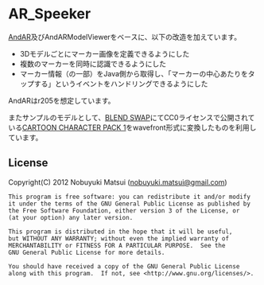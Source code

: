 AR_Speeker
==========

[AndAR](http://code.google.com/p/andar/)及びAndARModelViewerをベースに、以下の改造を加えています。

* 3Dモデルごとにマーカー画像を定義できるようにした
* 複数のマーカーを同時に認識できるようにした
* マーカー情報（の一部）をJava側から取得し、「マーカーの中心あたりをタップする」というイベントをハンドリングできるようにした

AndARはr205を想定しています。

またサンプルのモデルとして、[BLEND SWAP](http://www.blendswap.com/)にてCC0ライセンスで公開されている[CARTOON CHARACTER PACK 1](http://www.blendswap.com/blends/characters/cartoon-character-pack-1/)をwavefront形式に変換したものを利用しています。

License
-------
Copyright(C) 2012 Nobuyuki Matsui (nobuyuki.matsui@gmail.com)

    This program is free software: you can redistribute it and/or modify
    it under the terms of the GNU General Public License as published by
    the Free Software Foundation, either version 3 of the License, or
    (at your option) any later version.

    This program is distributed in the hope that it will be useful,
    but WITHOUT ANY WARRANTY; without even the implied warranty of
    MERCHANTABILITY or FITNESS FOR A PARTICULAR PURPOSE.  See the
    GNU General Public License for more details.

    You should have received a copy of the GNU General Public License
    along with this program.  If not, see <http://www.gnu.org/licenses/>.
